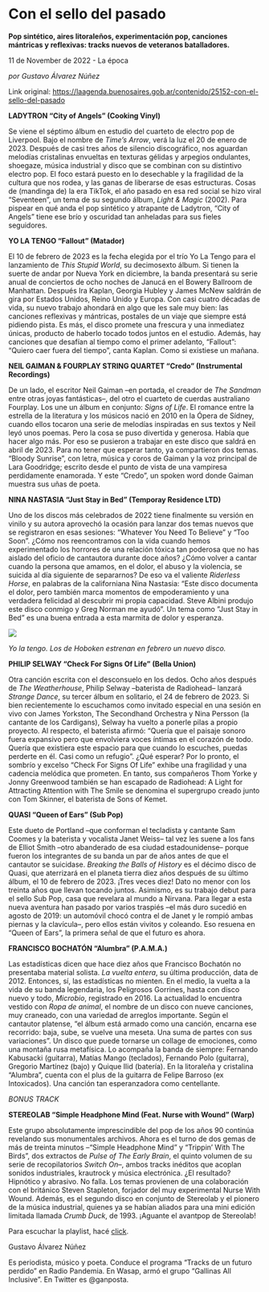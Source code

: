 # Con el sello del pasado

**Pop sintético, aires litoraleños, experimentación pop, canciones mántricas y reflexivas: tracks nuevos de veteranos batalladores.**

11 de November de 2022 - La época

_por Gustavo Álvarez Núñez_

Link original: https://laagenda.buenosaires.gob.ar/contenido/25152-con-el-sello-del-pasado



**LADYTRON “City of Angels” (Cooking Vinyl)**




Se viene el séptimo álbum en estudio del cuarteto de electro pop de Liverpool. Bajo el nombre de *Time’s Arrow*, verá la luz el 20 de enero de 2023. Después de casi tres años de silencio discográfico, nos aguardan melodías cristalinas envueltas en texturas gélidas y arpegios ondulantes, shoegaze, música industrial y disco que se combinan con su distintivo electro pop. El foco estará puesto en lo desechable y la fragilidad de la cultura que nos rodea, y las ganas de liberarse de esas estructuras. Cosas de (mandinga de) la era TikTok, el año pasado en esa red social se hizo viral “Seventeen”, un tema de su segundo álbum, *Light & Magic* (2002). Para pispear en qué anda el pop sintético y atrapante de Ladytron, “City of Angels” tiene ese brío y oscuridad tan anheladas para sus fieles seguidores.




**YO LA TENGO “Fallout” (Matador)**




El 10 de febrero de 2023 es la fecha elegida por el trío Yo La Tengo para el lanzamiento de *This Stupid World*, su decimosexto álbum. Si tienen la suerte de andar por Nueva York en diciembre, la banda presentará su serie anual de conciertos de ocho noches de Janucá en el Bowery Ballroom de Manhattan. Después Ira Kaplan, Georgia Hubley y James McNew saldrán de gira por Estados Unidos, Reino Unido y Europa. Con casi cuatro décadas de vida, su nuevo trabajo ahondará en algo que les sale muy bien: las canciones reflexivas y mántricas, postales de un viaje que siempre está pidiendo pista. Es más, el disco promete una frescura y una inmediatez únicas, producto de haberlo tocado todos juntos en el estudio. Además, hay canciones que desafían al tiempo como el primer adelanto, “Fallout”: “Quiero caer fuera del tiempo”, canta Kaplan. Como si existiese un mañana.




**NEIL GAIMAN & FOURPLAY STRING QUARTET “Credo” (Instrumental Recordings)**




De un lado, el escritor Neil Gaiman –en portada, el creador de *The Sandman* entre otras joyas fantásticas–, del otro el cuarteto de cuerdas australiano Fourplay. Los une un álbum en conjunto: *Signs of Life*. El romance entre la estrella de la literatura y los músicos nació en 2010 en la Ópera de Sídney, cuando ellos tocaron una serie de melodías inspiradas en sus textos y Neil leyó unos poemas. Pero la cosa se puso divertida y generosa. Había que hacer algo más. Por eso se pusieron a trabajar en este disco que saldrá en abril de 2023. Para no tener que esperar tanto, ya compartieron dos temas. “Bloody Sunrise”, con letra, música y coros de Gaiman y la voz principal de Lara Goodridge; escrito desde el punto de vista de una vampiresa perdidamente enamorada. Y este “Credo”, un spoken word donde Gaiman muestra sus uñas de poeta.




**NINA NASTASIA “Just Stay in Bed” (Temporay Residence LTD)**




Uno de los discos más celebrados de 2022 tiene finalmente su versión en vinilo y su autora aprovechó la ocasión para lanzar dos temas nuevos que se registraron en esas sesiones: “Whatever You Need To Believe” y “Too Soon”. ¿Cómo nos reencontramos con la vida cuando hemos experimentado los horrores de una relación tóxica tan poderosa que no has aislado del oficio de cantautora durante doce años? ¿Cómo volver a cantar cuando la persona que amamos, en el dolor, el abuso y la violencia, se suicida al día siguiente de separarnos? De eso va el valiente *Riderless Horse*, en palabras de la californiana Nina Nastasia: “Este disco documenta el dolor, pero también marca momentos de empoderamiento y una verdadera felicidad al descubrir mi propia capacidad. Steve Albini produjo este disco conmigo y Greg Norman me ayudó”. Un tema como ”Just Stay in Bed” es una buena entrada a esta marmita de dolor y esperanza.




![](https://cdn.feater.me/files/images/652728/13efa81a-f516-445e-a117-75be2af73bc4.jpg)




*Yo la tengo. Los de Hoboken estrenan en febrero un nuevo disco.*




**PHILIP SELWAY “Check For Signs Of Life” (Bella Union)**




Otra canción escrita con el desconsuelo en los dedos. Ocho años después de *The Weatherhouse*, Philip Selway –baterista de Radiohead– lanzará *Strange Dance*, su tercer álbum en solitario, el 24 de febrero de 2023. Si bien recientemente lo escuchamos como invitado especial en una sesión en vivo con James Yorkston, The Secondhand Orchestra y Nina Persson (la cantante de los Cardigans), Selway ha vuelto a ponerle pilas a propio proyecto. Al respecto, el baterista afirmó: “Quería que el paisaje sonoro fuera expansivo pero que envolviera voces íntimas en el corazón de todo. Quería que existiera este espacio para que cuando lo escuches, puedas perderte en él. Casi como un refugio”. ¿Qué esperar? Por lo pronto, el sombrío y excelso “Check For Signs Of Life” exhibe una fragilidad y una cadencia melódica que prometen. En tanto, sus compañeros Thom Yorke y Jonny Greenwood también se han escapado de Radiohead: A Light for Attracting Attention with The Smile se denomina el supergrupo creado junto con Tom Skinner, el baterista de Sons of Kemet.




**QUASI “Queen of Ears” (Sub Pop)**




Este dueto de Portland –que conforman el tecladista y cantante Sam Coomes y la baterista y vocalista Janet Weiss– tal vez les suene a los fans de Elliot Smith –otro abanderado de esa ciudad estadounidense– porque fueron los integrantes de su banda un par de años antes de que el cantautor se suicidase. *Breaking the Balls of History* es el décimo disco de Quasi, que aterrizará en el planeta tierra diez años después de su último álbum, el 10 de febrero de 2023. ¡Tres veces diez! Dato no menor con los treinta años que llevan tocando juntos. Asimismo, es su trabajo debut para el sello Sub Pop, casa que revelara al mundo a Nirvana. Para llegar a esta nueva aventura han pasado por varios traspiés –el más duro sucedió en agosto de 2019: un automóvil chocó contra el de Janet y le rompió ambas piernas y la clavícula–, pero ellos están vivitos y coleando. Eso resuena en “Queen of Ears”, la primera señal de que el futuro es ahora.




**FRANCISCO BOCHATÓN “Alumbra” (P.A.M.A.)**




Las estadísticas dicen que hace diez años que Francisco Bochatón no presentaba material solista. *La vuelta entera*, su última producción, data de 2012. Entonces, sí, las estadísticas no mienten. En el medio, la vuelta a la vida de su banda legendaria, los Peligrosos Gorrines, hasta con disco nuevo y todo, *Microbio*, registrado en 2016. La actualidad lo encuentra vestido con *Ropa de animal*, el nombre de un disco con nueve canciones, muy craneado, con una variedad de arreglos importante. Según el cantautor platense, “el álbum está armado como una canción, encarna ese recorrido: baja, sube, se vuelve una meseta. Una suma de partes con sus variaciones”. Un disco que puede tornarse un collage de emociones, como una montaña rusa metafísica. Lo acompaña la banda de siempre: Fernando Kabusacki (guitarra), Matías Mango (teclados), Fernando Polo (guitarra), Gregorio Martínez (bajo) y Quique Ilid (batería). En la litoraleña y cristalina “Alumbra”, cuenta con el plus de la guitarra de Felipe Barroso (ex Intoxicados). Una canción tan esperanzadora como centellante.




*BONUS TRACK*




**STEREOLAB “Simple Headphone Mind (Feat. Nurse with Wound” (Warp)**




Este grupo absolutamente imprescindible del pop de los años 90 continúa revelando sus monumentales archivos. Ahora es el turno de dos gemas de más de treinta minutos –“Simple Headphone Mind” y “Trippin’ With The Birds”, dos extractos de *Pulse of The Early Brain*, el quinto volumen de su serie de recopilatorios *Switch On*–, ambos tracks inéditos que acoplan sonidos industriales, krautrock y música electrónica. ¿El resultado? Hipnótico y abrasivo. No falla. Los temas provienen de una colaboración con el británico Steven Stapleton, forjador del muy experimental Nurse With Wound. Además, es el segundo disco en conjunto de Stereolab y el pionero de la música industrial, quienes ya se habían aliados para una mini edición limitada llamada *Crumb Duck*, de 1993. ¡Aguante el avantpop de Stereolab!




Para escuchar la playlist, hacé [click](https://open.spotify.com/embed/playlist/1Jv4u3Qzv4WhcLEnJBw8Yn?utm_source=generator).




Gustavo Álvarez Núñez




Es periodista, músico y poeta. Conduce el programa “Tracks de un futuro perdido” en Radio Pandemia. En Wasap, armó el grupo “Gallinas All Inclusive”. En Twitter es @ganposta.



